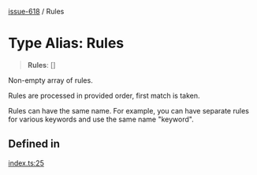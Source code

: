 [issue-618](../README.md) / Rules

# Type Alias: Rules

> **Rules**: []

Non-empty array of rules.

Rules are processed in provided order, first match is taken.

Rules can have the same name. For example, you can have
separate rules for various keywords and use the same name "keyword".

## Defined in

[index.ts:25](https://github.com/typedoc2md/typedoc-plugin-markdown-scratchpad/blob/2e6bda866f1f561ec3375c3010fad34ea1281f56/issues/618/src/index.ts#L25)
